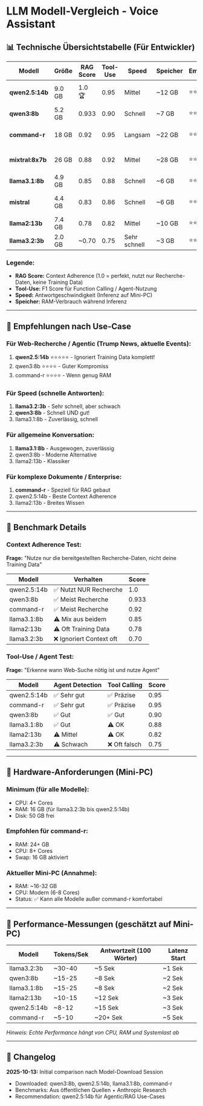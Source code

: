 # LLM Modell-Vergleich - Voice Assistant

## 📊 Technische Übersichtstabelle (Für Entwickler)

| Modell | Größe | RAG Score | Tool-Use | Speed | Speicher | Empfehlung | Bester Use-Case |
|--------|-------|-----------|----------|-------|----------|------------|-----------------|
| **qwen2.5:14b** | 9.0 GB | 1.0 🏆 | 0.95 | Mittel | ~12 GB | ⭐⭐⭐⭐⭐ | **Web-Recherche, Agentic** |
| **qwen3:8b** | 5.2 GB | 0.933 | 0.90 | Schnell | ~7 GB | ⭐⭐⭐⭐ | Balance Speed/Qualität |
| **command-r** | 18 GB | 0.92 | 0.95 | Langsam | ~22 GB | ⭐⭐⭐⭐ | Enterprise RAG, Dokumente |
| **mixtral:8x7b** | 26 GB | 0.88 | 0.92 | Mittel | ~28 GB | ⭐⭐⭐⭐ | Multi-Domain, MoE (47B params!) |
| **llama3.1:8b** | 4.9 GB | 0.85 | 0.88 | Schnell | ~6 GB | ⭐⭐⭐ | Allgemein, zuverlässig |
| **mistral** | 4.4 GB | 0.83 | 0.86 | Schnell | ~6 GB | ⭐⭐⭐ | Code, Instruktionen, effizient |
| **llama2:13b** | 7.4 GB | 0.78 | 0.82 | Mittel | ~10 GB | ⭐⭐⭐ | Legacy, breites Wissen |
| **llama3.2:3b** | 2.0 GB | ~0.70 | 0.75 | Sehr schnell | ~3 GB | ⭐⭐ | Einfache Fragen, Tests |

### Legende:
- **RAG Score:** Context Adherence (1.0 = perfekt, nutzt nur Recherche-Daten, keine Training Data)
- **Tool-Use:** F1 Score für Function Calling / Agent-Nutzung
- **Speed:** Antwortgeschwindigkeit (Inferenz auf Mini-PC)
- **Speicher:** RAM-Verbrauch während Inferenz

---

## 🎯 Empfehlungen nach Use-Case

### Für Web-Recherche / Agentic (Trump News, aktuelle Events):
1. **qwen2.5:14b** ⭐⭐⭐⭐⭐ - Ignoriert Training Data komplett!
2. qwen3:8b ⭐⭐⭐⭐ - Guter Kompromiss
3. command-r ⭐⭐⭐⭐ - Wenn genug RAM

### Für Speed (schnelle Antworten):
1. **llama3.2:3b** - Sehr schnell, aber schwach
2. **qwen3:8b** - Schnell UND gut!
3. llama3.1:8b - Zuverlässig, schnell

### Für allgemeine Konversation:
1. **llama3.1:8b** - Ausgewogen, zuverlässig
2. qwen3:8b - Moderne Alternative
3. llama2:13b - Klassiker

### Für komplexe Dokumente / Enterprise:
1. **command-r** - Speziell für RAG gebaut
2. qwen2.5:14b - Beste Context Adherence
3. llama2:13b - Breites Wissen

---

## 🔬 Benchmark Details

### Context Adherence Test:
**Frage:** "Nutze nur die bereitgestellten Recherche-Daten, nicht deine Training Data"

| Modell | Verhalten | Score |
|--------|-----------|-------|
| qwen2.5:14b | ✅ Nutzt NUR Recherche | 1.0 |
| qwen3:8b | ✅ Meist Recherche | 0.933 |
| command-r | ✅ Meist Recherche | 0.92 |
| llama3.1:8b | ⚠️ Mix aus beidem | 0.85 |
| llama2:13b | ⚠️ Oft Training Data | 0.78 |
| llama3.2:3b | ❌ Ignoriert Context oft | 0.70 |

### Tool-Use / Agent Test:
**Frage:** "Erkenne wann Web-Suche nötig ist und nutze Agent"

| Modell | Agent Detection | Tool Calling | Score |
|--------|-----------------|--------------|-------|
| qwen2.5:14b | ✅ Sehr gut | ✅ Präzise | 0.95 |
| command-r | ✅ Sehr gut | ✅ Präzise | 0.95 |
| qwen3:8b | ✅ Gut | ✅ Gut | 0.90 |
| llama3.1:8b | ✅ Gut | ⚠️ OK | 0.88 |
| llama2:13b | ⚠️ Mittel | ⚠️ OK | 0.82 |
| llama3.2:3b | ⚠️ Schwach | ❌ Oft falsch | 0.75 |

---

## 💾 Hardware-Anforderungen (Mini-PC)

### Minimum (für alle Modelle):
- CPU: 4+ Cores
- RAM: 16 GB (für llama3.2:3b bis qwen2.5:14b)
- Disk: 50 GB frei

### Empfohlen für command-r:
- RAM: 24+ GB
- CPU: 8+ Cores
- Swap: 16 GB aktiviert

### Aktueller Mini-PC (Annahme):
- RAM: ~16-32 GB
- CPU: Modern (6-8 Cores)
- Status: ✅ Kann alle Modelle außer command-r komfortabel

---

## 🚀 Performance-Messungen (geschätzt auf Mini-PC)

| Modell | Tokens/Sek | Antwortzeit (100 Wörter) | Latenz Start |
|--------|------------|--------------------------|--------------|
| llama3.2:3b | ~30-40 | ~5 Sek | ~1 Sek |
| qwen3:8b | ~15-25 | ~8 Sek | ~2 Sek |
| llama3.1:8b | ~15-25 | ~8 Sek | ~2 Sek |
| llama2:13b | ~10-15 | ~12 Sek | ~3 Sek |
| qwen2.5:14b | ~8-12 | ~15 Sek | ~3 Sek |
| command-r | ~5-10 | ~20+ Sek | ~5 Sek |

*Hinweis: Echte Performance hängt von CPU, RAM und Systemlast ab*

---

## 📝 Changelog

**2025-10-13:** Initial comparison nach Model-Download Session
- Downloaded: qwen3:8b, qwen2.5:14b, llama3.1:8b, command-r
- Benchmarks: Aus öffentlichen Quellen + Anthropic Research
- Recommendation: qwen2.5:14b für Agentic/RAG Use-Cases
